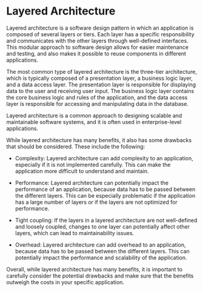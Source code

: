 # Layered Architecture

Layered architecture is a software design pattern in which an application is composed of several layers or tiers. Each layer has a specific responsibility and communicates with the other layers through well-defined interfaces. This modular approach to software design allows for easier maintenance and testing, and also makes it possible to reuse components in different applications.

The most common type of layered architecture is the three-tier architecture, which is typically composed of a presentation layer, a business logic layer, and a data access layer. The presentation layer is responsible for displaying data to the user and receiving user input. The business logic layer contains the core business logic and rules of the application, and the data access layer is responsible for accessing and manipulating data in the database.

Layered architecture is a common approach to designing scalable and maintainable software systems, and it is often used in enterprise-level applications.

While layered architecture has many benefits, it also has some drawbacks that should be considered. These include the following:

* Complexity: Layered architecture can add complexity to an application, especially if it is not implemented carefully. This can make the application more difficult to understand and maintain.

* Performance: Layered architecture can potentially impact the performance of an application, because data has to be passed between the different layers. This can be especially problematic if the application has a large number of layers or if the layers are not optimized for performance.

* Tight coupling: If the layers in a layered architecture are not well-defined and loosely coupled, changes to one layer can potentially affect other layers, which can lead to maintainability issues.

* Overhead: Layered architecture can add overhead to an application, because data has to be passed between the different layers. This can potentially impact the performance and scalability of the application.

Overall, while layered architecture has many benefits, it is important to carefully consider the potential drawbacks and make sure that the benefits outweigh the costs in your specific application.